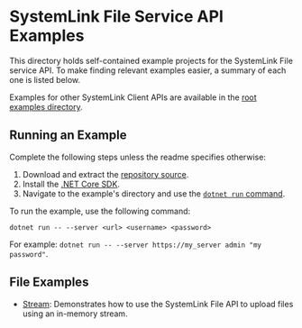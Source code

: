 SystemLink File Service API Examples
====================================

This directory holds self-contained example projects for the SystemLink File service API. To make finding relevant examples easier, a summary of each one is listed below.

Examples for other SystemLink Client APIs are available in the
[root examples directory](..).

Running an Example
------------------

Complete the following steps unless the readme specifies otherwise:

1. Download and extract the [repository source](https://github.com/ni/systemlink-client-docs/archive/master.zip).
2. Install the [.NET Core SDK](https://dotnet.microsoft.com/download/dotnet-core).
3. Navigate to the example's directory and use the [`dotnet run` command](https://docs.microsoft.com/en-us/dotnet/core/tools/dotnet-run?tabs=netcore21).

To run the example, use the following command:

```
dotnet run -- --server <url> <username> <password>
```

For example: `dotnet run -- --server https://my_server admin "my password"`.

File Examples
------------

- [Stream](stream): Demonstrates how to use the SystemLink File API to upload files using an in-memory stream.

